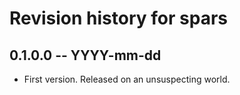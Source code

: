 # Revision history for spars

## 0.1.0.0 -- YYYY-mm-dd

* First version. Released on an unsuspecting world.
